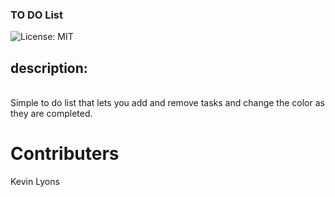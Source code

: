 
### TO DO List

![License: MIT](https://img.shields.io/badge/License-MIT-green.svg)



## description:

<br>
Simple to do list that lets you add and remove tasks and change the color as they are completed.


# Contributers

Kevin Lyons
